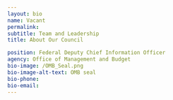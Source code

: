 ```yaml
---
layout: bio
name: Vacant
permalink:
subtitle: Team and Leadership
title: About Our Council

position: Federal Deputy Chief Information Officer
agency: Office of Management and Budget
bio-image: /OMB_Seal.png
bio-image-alt-text: OMB seal
bio-phone:
bio-email:
---
```

